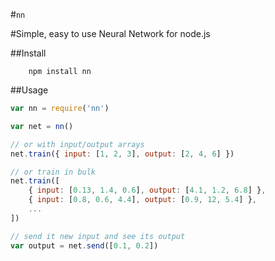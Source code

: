 #`nn`

#Simple, easy to use Neural Network for node.js

##Install
```
    npm install nn
```

##Usage
```javascript
var nn = require('nn')

var net = nn()

// or with input/output arrays
net.train({ input: [1, 2, 3], output: [2, 4, 6] })

// or train in bulk
net.train([
    { input: [0.13, 1.4, 0.6], output: [4.1, 1.2, 6.8] },
    { input: [0.8, 0.6, 4.4], output: [0.9, 12, 5.4] },
    ...
])

// send it new input and see its output
var output = net.send([0.1, 0.2])
```

